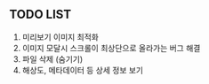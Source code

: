 ## TODO LIST
1. 미리보기 이미지 최적화
2. 이미지 모달시 스크롤이 최상단으로 올라가는 버그 해결
3. 파일 삭제 (숨기기)
4. 해상도, 메타데이터 등 상세 정보 보기